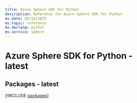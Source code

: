 ```yaml
---
title: Azure Sphere SDK for Python
description: Reference for Azure Sphere SDK for Python
ms.date: 05/16/2025
ms.topic: reference
ms.devlang: python
ms.service: sphere
---
```

# Azure Sphere SDK for Python - latest
## Packages - latest
[!INCLUDE [packages](sphere-index.md)]